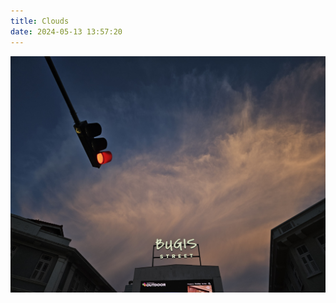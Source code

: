 ```yaml
---
title: Clouds
date: 2024-05-13 13:57:20
---
```

<center></center>
<center></center>
<div class="gallery-page">
	<div class="gallery-list">
		<div class="gallery-column">
			<div class="gallery-item">
				<a href="Clouds"><img src="img/20240509_191149.jpg">
				</a>
			</div>
		</div>
	</div>
</div>
<center></center>
